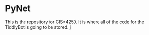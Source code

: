 # PyNet
This is the repository for CIS*4250. It is where all of the code for the TiddlyBot is going to be stored. 
j
